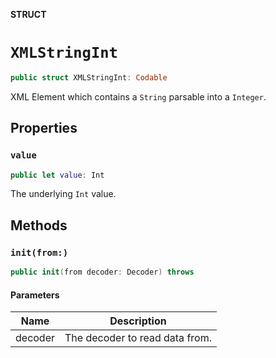 **STRUCT**

# `XMLStringInt`

```swift
public struct XMLStringInt: Codable
```

XML Element which contains a `String` parsable into a `Integer`.

## Properties
### `value`

```swift
public let value: Int
```

The underlying `Int` value.

## Methods
### `init(from:)`

```swift
public init(from decoder: Decoder) throws
```

#### Parameters

| Name | Description |
| ---- | ----------- |
| decoder | The decoder to read data from. |